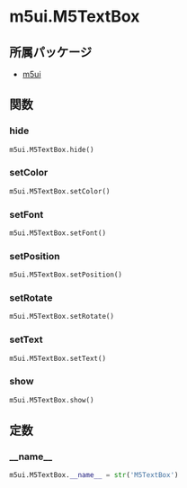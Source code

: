 # m5ui.M5TextBox

## 所属パッケージ
- [m5ui](../../module/m5ui)

## 関数

### hide
```python
m5ui.M5TextBox.hide()
```

### setColor
```python
m5ui.M5TextBox.setColor()
```

### setFont
```python
m5ui.M5TextBox.setFont()
```

### setPosition
```python
m5ui.M5TextBox.setPosition()
```

### setRotate
```python
m5ui.M5TextBox.setRotate()
```

### setText
```python
m5ui.M5TextBox.setText()
```

### show
```python
m5ui.M5TextBox.show()
```

## 定数

### \_\_name\_\_
```python
m5ui.M5TextBox.__name__ = str('M5TextBox')
```
